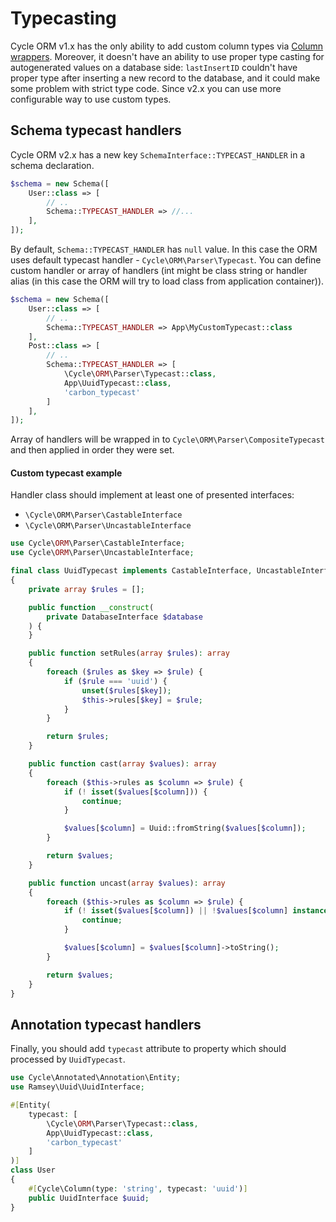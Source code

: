 # Typecasting

Cycle ORM v1.x has the only ability to add custom column types
via [Column wrappers](/docs/en/advanced/column-wrappers.md). Moreover, it doesn't have an ability to use proper type
casting for autogenerated values on a database side: `lastInsertID` couldn't have proper type after inserting a new 
record to the database, and it could make some problem with strict type code. Since v2.x you can use more configurable 
way to use custom types.

## Schema typecast handlers

Cycle ORM v2.x has a new key `SchemaInterface::TYPECAST_HANDLER` in a schema declaration.

```php
$schema = new Schema([
    User::class => [
        // ..
        Schema::TYPECAST_HANDLER => //... 
    ],
]);
```

By default, `Schema::TYPECAST_HANDLER` has `null` value. In this case the ORM uses default 
typecast handler - `Cycle\ORM\Parser\Typecast`. You can define custom handler or array of handlers (int might be class
string or handler alias (in this case the ORM will try to load class from application container)).

```php
$schema = new Schema([
    User::class => [
        // ..
        Schema::TYPECAST_HANDLER => App\MyCustomTypecast::class
    ],
    Post::class => [
        // ..
        Schema::TYPECAST_HANDLER => [
            \Cycle\ORM\Parser\Typecast::class,
            App\UuidTypecast::class,
            'carbon_typecast'
        ]
    ],
]);
```

Array of handlers will be wrapped in to `Cycle\ORM\Parser\CompositeTypecast` and then applied in order they were set.

#### Custom typecast example

Handler class should implement at least one of presented interfaces:
- `\Cycle\ORM\Parser\CastableInterface`
- `\Cycle\ORM\Parser\UncastableInterface`

```php
use Cycle\ORM\Parser\CastableInterface;
use Cycle\ORM\Parser\UncastableInterface;

final class UuidTypecast implements CastableInterface, UncastableInterface
{
    private array $rules = [];

    public function __construct(
        private DatabaseInterface $database
    ) {
    }

    public function setRules(array $rules): array
    {
        foreach ($rules as $key => $rule) {
            if ($rule === 'uuid') {
                unset($rules[$key]);
                $this->rules[$key] = $rule;
            }
        }

        return $rules;
    }

    public function cast(array $values): array
    {
        foreach ($this->rules as $column => $rule) {
            if (! isset($values[$column])) {
                continue;
            }

            $values[$column] = Uuid::fromString($values[$column]);
        }

        return $values;
    }

    public function uncast(array $values): array
    {
        foreach ($this->rules as $column => $rule) {
            if (! isset($values[$column]) || !$values[$column] instanceof UuidInterface) {
                continue;
            }

            $values[$column] = $values[$column]->toString();
        }

        return $values;
    }
}
```
## Annotation typecast handlers

Finally, you should add `typecast` attribute to property which should processed by `UuidTypecast`.

```php
use Cycle\Annotated\Annotation\Entity;
use Ramsey\Uuid\UuidInterface;

#[Entity(
    typecast: [
        \Cycle\ORM\Parser\Typecast::class,
        App\UuidTypecast::class,
        'carbon_typecast'
    ]
)]
class User
{
    #[Cycle\Column(type: 'string', typecast: 'uuid')]
    public UuidInterface $uuid;
}
```
